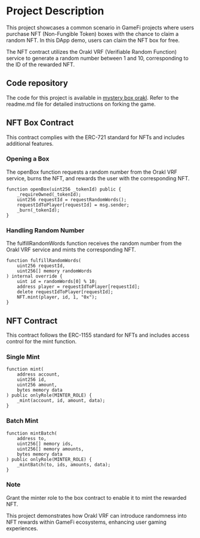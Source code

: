 # Project Description

This project showcases a common scenario in GameFi projects where users purchase NFT (Non-Fungible Token) boxes with the chance to claim a random NFT. In this DApp demo, users can claim the NFT box for free.

The NFT contract utilizes the Orakl VRF (Verifiable Random Function) service to generate a random number between 1 and 10, corresponding to the ID of the rewarded NFT.

## Code repository

The code for this project is available in [mystery box orakl](https://github.com/Bisonai/orakl-demo-mystery-box). Refer to the readme.md file for detailed instructions on forking the game.

## NFT Box Contract

This contract complies with the ERC-721 standard for NFTs and includes additional features.

### Opening a Box

The openBox function requests a random number from the Orakl VRF service, burns the NFT, and rewards the user with the corresponding NFT.

```solidity
function openBox(uint256 _tokenId) public {
    _requireOwned(_tokenId);
    uint256 requestId = requestRandomWords();
    requestIdToPlayer[requestId] = msg.sender;
    _burn(_tokenId);
}
```

### Handling Random Number

The fulfillRandomWords function receives the random number from the Orakl VRF service and mints the corresponding NFT.

```solidity
function fulfillRandomWords(
    uint256 requestId,
    uint256[] memory randomWords
) internal override {
    uint id = randomWords[0] % 10;
    address player = requestIdToPlayer[requestId];
    delete requestIdToPlayer[requestId];
    NFT.mint(player, id, 1, "0x");
}
```

## NFT Contract

This contract follows the ERC-1155 standard for NFTs and includes access control for the mint function.

### Single Mint

```solidity
function mint(
    address account,
    uint256 id,
    uint256 amount,
    bytes memory data
) public onlyRole(MINTER_ROLE) {
    _mint(account, id, amount, data);
}
```

### Batch Mint

```solidity
function mintBatch(
    address to,
    uint256[] memory ids,
    uint256[] memory amounts,
    bytes memory data
) public onlyRole(MINTER_ROLE) {
    _mintBatch(to, ids, amounts, data);
}
```

### Note

Grant the minter role to the box contract to enable it to mint the rewarded NFT.

This project demonstrates how Orakl VRF can introduce randomness into NFT rewards within GameFi ecosystems, enhancing user gaming experiences.
